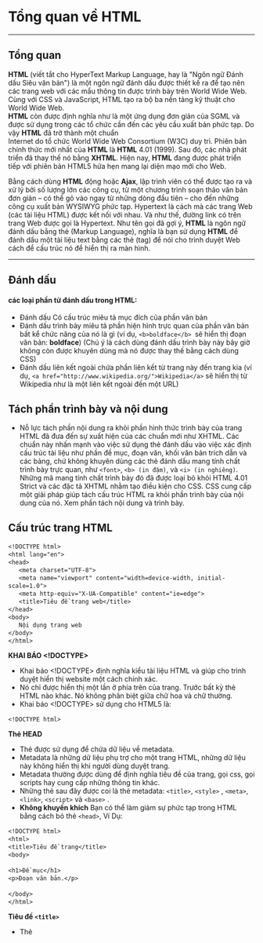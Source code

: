 # Tổng quan về HTML
--- 
## Tổng quan 
  **HTML**  (viết tắt cho HyperText Markup Language, hay là "Ngôn ngữ Đánh dấu Siêu văn bản") là một ngôn ngữ đánh dấu được thiết kế ra để tạo nên các trang web
với các mẩu thông tin được trình bày trên World Wide Web. Cùng với CSS và JavaScript, HTML tạo ra bộ ba nền tảng kỹ thuật cho World Wide Web.  
**HTML** còn được định nghĩa như là một ứng dụng đơn giản của SGML và được sử dụng trong các tổ chức cần đến các yêu cầu xuất bản phức tạp. Do vậy **HTML** đã trở thành một chuẩn  
Internet do tổ chức World Wide Web Consortium (W3C) duy trì. Phiên bản chính thức mới nhất của **HTML** là **HTML** 4.01 (1999). Sau đó, các nhà phát triển đã thay thế nó bằng 
**XHTML**.
Hiện nay, **HTML** đang được phát triển tiếp với phiên bản HTML5 hứa hẹn mang lại diện mạo mới cho Web.  

Bằng cách dùng **HTML** động hoặc **Ajax**, lập trình viên có thể được tạo ra và xử lý bởi số lượng lớn các công cụ, từ một chương trình soạn thảo văn bản đơn giản – có thể 
gõ vào ngay từ những dòng đầu tiên – cho đến những công cụ xuất bản WYSIWYG phức tạp. Hypertext là cách mà các trang Web (các tài liệu HTML) được kết nối với nhau. Và như thế,
đường link có trên trang Web được gọi là Hypertext. Như tên gọi đã gợi ý, **HTML** là ngôn ngữ đánh dấu bằng thẻ (Markup Language), nghĩa là bạn sử dụng **HTML** để đánh dấu một 
tài liệu text bằng các thẻ (tag) để nói cho trình duyệt Web cách để cấu trúc nó để hiển thị ra màn hình.  
***
## Đánh dấu
 #### các loại phần tử đánh dấu trong **HTML**:
 - Đánh dấu Có cấu trúc miêu tả mục đích của phần văn bản
 - Đánh dấu trình bày miêu tả phần hiện hình trực quan của phần văn bản bất kể chức năng của nó là gì (ví dụ, ```<b>boldface</b> ```sẽ hiển thị đoạn văn bản: **boldface**) 
(Chú ý là cách dùng đánh dấu trình bày này bây giờ không còn được khuyên dùng mà nó được thay thế bằng cách dùng CSS)  
 - Đánh dấu liên kết ngoài chứa phần liên kết từ trang này đến trang kia (ví dụ, ```<a href="http://www.wikipedia.org/">Wikipedia</a>``` sẽ hiển thị từ Wikipedia như là một liên kết ngoài đến một URL)
## Tách phần trình bày và nội dung
 - Nỗ lực tách phần nội dung ra khỏi phần hình thức trình bày của trang HTML đã đưa đến sự xuất hiện của các chuẩn mới như XHTML. Các chuẩn này nhấn mạnh vào việc sử dụng thẻ đánh dấu vào việc xác định cấu trúc tài liệu như phần đề mục, đoạn văn, khối văn bản trích dẫn và các bảng, chứ không khuyên dùng các thẻ đánh dấu mang tính chất trình bày trực quan, như ```<font>```, ```<b> (in đậm)```, và ```<i> (in nghiêng)```. Những mã mang tính chất trình bày đó đã được loại bỏ khỏi HTML 4.01 Strict và các đặc tả XHTML nhằm tạo điều kiện cho CSS. CSS cung cấp một giải pháp giúp tách cấu trúc HTML ra khỏi phần trình bày của nội dung của nó. Xem phần tách nội dung và trình bày.
 ## Cấu trúc trang HTML
 ``` 
 <!DOCTYPE html>
<html lang="en">
<head>
    <meta charset="UTF-8">
    <meta name="viewport" content="width=device-width, initial-scale=1.0">
    <meta http-equiv="X-UA-Compatible" content="ie=edge">
    <title>Tiêu đề trang web</title>
</head>
<body>
    Nội dụng trang web
</body>
</html>
```
**KHAI BÁO <!DOCTYPE>**  
- Khai báo <!DOCTYPE> định nghĩa kiểu tài liệu HTML và giúp cho trình duyệt hiển thị website một cách chính xác.  
- Nó chỉ được hiển thị một lần ở phía trên của trang. Trước bất kỳ thẻ HTML nào khác. Nó không phân biệt giữa chữ hoa và chữ thường.  
- Khai báo <!DOCTYPE> sử dụng cho HTML5 là:  
```
<!DOCTYPE html>
```
**Thẻ HEAD**  
- Thẻ <head> được sử dụng để chứa dữ liệu về metadata.  
- Metadata là những dữ liệu phụ trợ cho một trang HTML, những dữ liệu này không hiển thị khi người dùng duyệt trang.  
- Metadata thường được dùng để định nghĩa tiêu đề của trang, gọi css, gọi scripts hay cung cấp những thông tin khác.  
- Những thẻ sau đây được coi là thẻ metadata: ```<title>```, ```<style>``` , ```<meta>```,```<link>```, ```<script>``` và ```<base>``` .  
- **Không khuyến khích** Bạn có thể làm giảm sự phức tạp trong HTML bằng cách bỏ thẻ ```<head>```, Ví Dụ:
 ```
 <!DOCTYPE html>
<html>
<title>Tiêu đề trang</title>
<body>
 
<h1>Đề mục</h1>
<p>Đoạn văn bản.</p>
 
</body>
</html>
```
**Tiêu đề ```<title>```**
- Thẻ <title> được dùng để tạo tiêu đề cho trang HTML.
- Thẻ <title> là thẻ bắt buộc trong HTML/XHTML.
- Thẻ <title> có các chức năng:  
  * tạo tiêu đề cho trang, hiển thị trên thanh công cụ của trình duyệt  
  * được sử dụng làm tên trang khi bạn lưu vào bookmark của trình duyệt  
  * hiển thị ở phần tiêu đề trang trong kết quả tìm kiếm (VD: tìm kiếm của google)  
Ta có thể thấy qua Ví dụ sau:  
```<!DOCTYPE html>
<html>
<title>Tiêu đề của trang</title>

<body>
<p>Nội dung trong thẻ body sẽ được hiển thị trong cửa sổ trình duyệt.</p>
<p>Nội dung trong thẻ title sẽ không hiển thị.</p>
</body>

</html>
```
**Kết quả**
```
Nội dung trong thẻ body sẽ được hiển thị trong cửa sổ trình duyệt.

Nội dung trong thẻ title sẽ không hiển thị.
```
---
**Thẻ ```<style>``` trong HTML:**
- Thẻ <style> được sử dụng để chứa kiểu trang trí cho trang HTML.
- Trong thẻ <style> bạn có thể quy định cách các thành phần HTML sẽ được hiển thị trên trình duyệt:
 Ví Dụ:
 ```
 <!DOCTYPE html>
<html>

<title>Tiêu đề trang</title>

<style>
body {background-color:yellow;}
p {color:blue;}
</style>

<body>
<h1>Đây là đề mục</h1>
<p>Đây là đoạn văn bản.</p>
</body>

</html>
```
**Kết quả**  

![Kết quả](https://github.com/huynhdn147/SourceImage/blob/master/115744921_3332021253690574_2369636928626870614_n.png)  
---
**Thẻ ```<link>``` trong HTML:**
- Thẻ ```<link>``` dùng để liên kết tới các tài nguyên bên ngoài trang HTML.  
- Thẻ ```<link>``` có thể được dùng để gọi tới các tệp tin CSS:  
```<link rel="stylesheet" href="style.css">```  
**Thẻ `<meta>` trong HTML**


